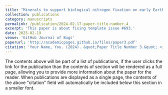 ```yaml
---
title: "Minerals to support biological nitrogen fixation on early Earth"
collection: publications
category: manuscripts
permalink: /publication/2024-02-17-paper-title-number-4
excerpt: 'This paper is about fixing template issue #693.'
date: 2025-02-19
venue: 'GitHub Journal of Bugs'
paperurl: 'http://academicpages.github.io/files/paper3.pdf'
citation: 'Your Name, You. (2024). &quot;Paper Title Number 3.&quot; <i>GitHub Journal of Bugs</i>. 1(3).'
---
```


The contents above will be part of a list of publications, if the user clicks the link for the publication than the contents of section will be rendered as a full page, allowing you to provide more information about the paper for the reader. When publications are displayed as a single page, the contents of the above "citation" field will automatically be included below this section in a smaller font.
